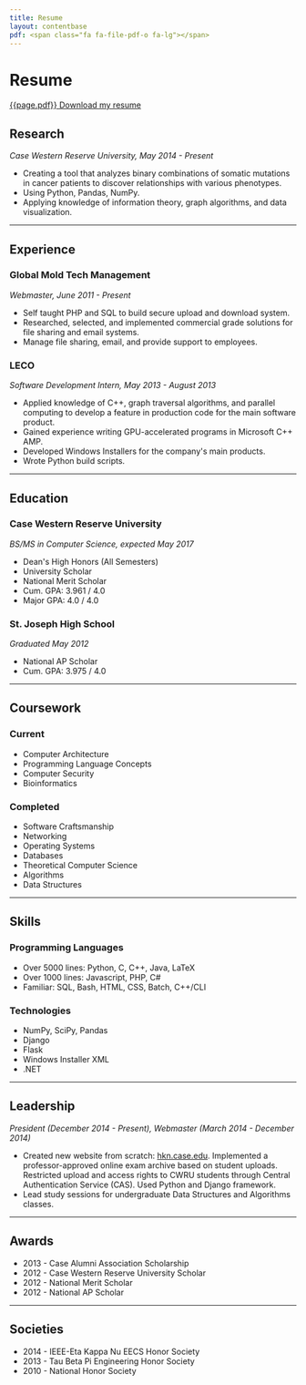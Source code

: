 ```yaml
---
title: Resume
layout: contentbase
pdf: <span class="fa fa-file-pdf-o fa-lg"></span>
---
```

Resume
======

[{{page.pdf}} Download my resume](https://dl.dropboxusercontent.com/u/24472738/Resume.pdf)

Research
---------
*Case Western Reserve University, May 2014 - Present*

* Creating a tool that analyzes binary combinations of somatic mutations in
  cancer patients to discover relationships with various phenotypes.
* Using Python, Pandas, NumPy.
* Applying knowledge of information theory, graph algorithms, and data
  visualization.

<hr>

Experience
----------

### Global Mold Tech Management
*Webmaster, June 2011 - Present*

* Self taught PHP and SQL to build secure upload and download system.
* Researched, selected, and implemented commercial grade solutions for file
  sharing and email systems.
* Manage file sharing, email, and provide support to employees.

### LECO
*Software Development Intern, May 2013 - August 2013*

* Applied knowledge of C++, graph traversal algorithms, and parallel computing
  to develop a feature in production code for the main software product.
* Gained experience writing GPU-accelerated programs in Microsoft C++ AMP.
* Developed Windows Installers for the company's main products.
* Wrote Python build scripts.

<hr>

Education
---------

### Case Western Reserve University
*BS/MS in Computer Science, expected May 2017*

* Dean's High Honors (All Semesters)
* University Scholar
* National Merit Scholar
* Cum. GPA: 3.961 / 4.0
* Major GPA: 4.0 / 4.0

### St. Joseph High School
*Graduated May 2012*

* National AP Scholar
* Cum. GPA: 3.975 / 4.0

<hr>

Coursework
----------

### Current

* Computer Architecture
* Programming Language Concepts
* Computer Security
* Bioinformatics

### Completed

* Software Craftsmanship
* Networking
* Operating Systems
* Databases
* Theoretical Computer Science
* Algorithms
* Data Structures

<hr>

Skills
------

### Programming Languages

* Over 5000 lines: Python, C, C++, Java, LaTeX
* Over 1000 lines: Javascript, PHP, C#
* Familiar: SQL, Bash, HTML, CSS, Batch, C++/CLI

### Technologies

* NumPy, SciPy, Pandas
* Django
* Flask
* Windows Installer XML
* .NET

<hr>

Leadership
----------
*President (December 2014 - Present), Webmaster (March 2014 - December 2014)*

* Created new website from scratch: [hkn.case.edu](https://hkn.case.edu).
  Implemented a professor-approved online exam archive based on student uploads.
  Restricted upload and access rights to CWRU students through Central
  Authentication Service (CAS).  Used Python and Django framework.
* Lead study sessions for undergraduate Data Structures and Algorithms classes.

<hr>

Awards
------

* 2013 - Case Alumni Association Scholarship
* 2012 - Case Western Reserve University Scholar
* 2012 - National Merit Scholar
* 2012 - National AP Scholar

<hr>

Societies
---------

* 2014 - IEEE-Eta Kappa Nu EECS Honor Society
* 2013 - Tau Beta Pi Engineering Honor Society
* 2010 - National Honor Society
